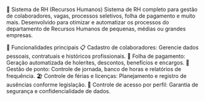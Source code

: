 💼 Sistema de RH (Recursos Humanos)
Sistema de RH completo para gestão de colaboradores, vagas, processos seletivos, folha de pagamento e muito mais. Desenvolvido para otimizar e automatizar os processos do departamento de Recursos Humanos de pequenas, médias ou grandes empresas.

🔧 Funcionalidades principais
📋 Cadastro de colaboradores: Gerencie dados pessoais, contratuais e históricos profissionais.
🧾 Folha de pagamento: Geração automatizada de holerites, descontos, benefícios e encargos.
📅 Gestão de ponto: Controle de jornada, banco de horas e relatórios de frequência.
🏖️ Controle de férias e licenças: Planejamento e registro de ausências conforme legislação.
🔐 Controle de acesso por perfil: Garantia de segurança e confidencialidade de dados.
